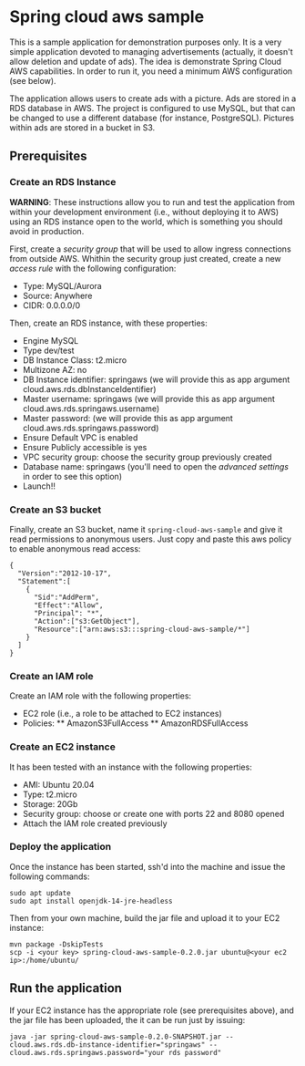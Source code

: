 # Spring cloud aws sample

This is a sample application for demonstration purposes only. It is a very simple application devoted to managing advertisements (actually, it doesn't allow deletion and update of ads). The idea is demonstrate Spring Cloud AWS capabilities. In order to run it, you need a minimum AWS configuration (see below).

The application allows users to create ads with a picture. Ads are stored in a RDS database in AWS. The project is configured to use MySQL, but that can be changed to use a different database (for instance, PostgreSQL). Pictures within ads are stored in a bucket in S3.

## Prerequisites

### Create an RDS Instance

**WARNING**: These instructions allow you to run and test the application from within your development environment (i.e., without deploying it to AWS) using an RDS instance open to the world, which is something you should avoid in production. 

First, create a _security group_ that will be used to allow ingress connections from outside AWS. Whithin the security group just created, create a new _access rule_ with the following configuration:

* Type: MySQL/Aurora
* Source: Anywhere
* CIDR: 0.0.0.0/0
  
Then, create an RDS instance, with these properties:

* Engine MySQL
* Type dev/test
* DB Instance Class: t2.micro
* Multizone AZ: no
* DB Instance identifier: springaws (we will provide this as app argument cloud.aws.rds.dbInstanceIdentifier)
* Master username: springaws (we will provide this as app argument cloud.aws.rds.springaws.username)
* Master password: <your turn> (we will provide this as app argument cloud.aws.rds.springaws.password)
* Ensure Default VPC is enabled
* Ensure Publicly accessible is yes
* VPC security group: choose the security group previously created
* Database name: springaws (you'll need to open the _advanced settings_ in order to see this option)
* Launch!!

### Create an S3 bucket

Finally, create an S3 bucket, name it `spring-cloud-aws-sample` and give it read permissions to anonymous users. Just copy and paste this aws policy to enable anonymous read access:

	{
	  "Version":"2012-10-17",
	  "Statement":[
	    {
	      "Sid":"AddPerm",
	      "Effect":"Allow",
	      "Principal": "*",
	      "Action":["s3:GetObject"],
	      "Resource":["arn:aws:s3:::spring-cloud-aws-sample/*"]
	    }
	  ]
	}

### Create an IAM role

Create an IAM role with the following properties:

* EC2 role (i.e., a role to be attached to EC2 instances)
* Policies:
** AmazonS3FullAccess
** AmazonRDSFullAccess

### Create an EC2 instance

It has been tested with an instance with the following properties:

* AMI: Ubuntu 20.04
* Type: t2.micro
* Storage: 20Gb
* Security group: choose or create one with ports 22 and 8080 opened
* Attach the IAM role created previously

### Deploy the application

Once the instance has been started, ssh'd into the machine and issue the following commands:

```
sudo apt update
sudo apt install openjdk-14-jre-headless
``` 

Then from your own machine, build the jar file and upload it to your EC2 instance:

```
mvn package -DskipTests
scp -i <your key> spring-cloud-aws-sample-0.2.0.jar ubuntu@<your ec2 ip>:/home/ubuntu/
```

## Run the application

If your EC2 instance has the appropriate role (see prerequisites above), and the jar file has been uploaded, the it can be run just by issuing:

    java -jar spring-cloud-aws-sample-0.2.0-SNAPSHOT.jar --cloud.aws.rds.db-instance-identifier="springaws" --cloud.aws.rds.springaws.password="your rds password"
 

   
